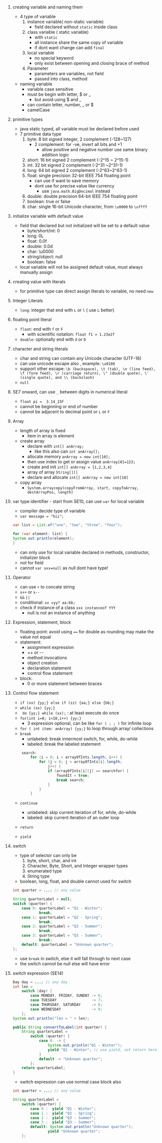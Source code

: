 1.  creating variable and naming them

    - 4 type of variable
      1. instance variable( non-static variable)
         - field declared without `static` inside class
      2. class variable ( static variable)
         - with `static`
         - all instance share the same copy of variable
         - if dont want change can add `final`
      3. local variable
         - no special keyword
         - only exist between opening and closing brace of method
      4. Parameter
         - parameters are variables, not field
         - passed into class, method
    - naming variable
      - variable case sensitive
      - must be begin with letter, $ or \_
        - but avoid using $ and \_
      - can contain letter, number, \_ or $
      - camelCase

2.  primitive types

    - java static typed, all variable must be declared before used
    - 7 primitive data type
      1. byte: 8 bit signed integer, 2 complement (-128~127)
         - 2 complement: for -ve, invert all bits and +1
           - allow positive and negative number use same binary addition logic
      2. short: 16 bit signed 2 complement (-2^15 ~ 2^15-1)
      3. int: 32 bit signed 2 complement (-2^31 ~2^31-1)
      4. long: 64 bit signed 2 complement (-2^63~2^63-1)
      5. float: single precision 32-bit IEEE 754 floating point
         - can use if want to save memory
         - dont use for precise value like currency
           - use `java.math.BigDecimal` instead
      6. double: double precision 64-bit IEEE 754 floating point
      7. boolean: true or false
      8. char: single 16-bit Unicode character, from `\u0000` to `\uffff`

3.  initialize variable with default value

    - field that declared but not initialized will be set to a default value
      - byte/short/int: 0
      - long: 0L
      - float: 0.0f
      - double: 0.0d
      - char: \u0000
      - string/object: null
      - boolean: false
    - local variable will not be assigned default value, must always manually assign

4.  creating value with literals

    - for primitive type can direct assign literals to variable, no need `new`

5.  Integer Literals

    - `long`: integer that end with `L` or `l` ( use `L` better)

6.  floating point literal

    - `float`: end with `f` or `F`
      - with scientific notation: `float f1 = 1.23e2f`
    - `double`: optionally end with `d` or `D`

7.  character and string literals

    - char and string can contain any Unicode character (UTF-16)
    - can use unicode escape also , example: `\u0108`
    - support other escape: `\b (backspace), \t (tab), \n (line feed), \f (form feed), \r (carriage return), \" (double quote), \' (single quote), and \\ (backslash)`
    - `null`

8.  SE7 onward, can use `_` between digits in numerical literal

    - `float pi =  3.14_15F`
    - cannot be beginning or end of number
    - cannot be adjacent to decimal point or `L` or `F`

9.  Array

    - length of array is fixed
      - item in array is element
    - create array
      - declare with `int[] anArray;`
        - like this also can `int anArray[];`
      - allocate memory `anArray = new int[10];`
      - then use index to get or assign value `anArray[0]=123;`
      - create and init `int[] anArray = {1,2,3,4}`
      - array of array `String[][]`
      - declare and allocate `int[] anArray = new int[10]`
    - copy array
      - `System.arraycopy(copyFromArray, start, copyToArray, destArrayPos, length)`

10. var type identifier - start from SE10, can use `var` for local variable 
    - compiler decide type of variable 
    - `var message = "hii";`

    ```Java
    var list = List.of("one", "two", "three", "four");

    for (var element: list) {
    System.out.println(element);
    }

    ```
    - can only use for local variable declared in methods, constructor, initializer block
    - not for field
    - cannot `var xxx=null` as null dont have type!

11. Operator
    - can use `+` to concate string
    - `x++` or `x--`
    - `&&` `||`
    - conditional: `xx =yy? aa:bb;`
    - check if instance of a class `xxx instanceof YYY`
        - null is not an instance of anything
    
12. Expression, statement, block
    - floating point: avoid using `==` for double as rounding may make the value not equal
    - statement:
        - assignment expression
        - ++ or --
        - method invocations
        - object creation
        - declaration statement
        - control flow statement
    - block:
        - 0 or more statement between braces

13. Control flow statement
    - `if (xx) {yy;} else if (zz) {aa;} else {bb;}`
    - `while (xx) {yy;}`
    - ` do {yy;} while (xx);` : at least execute do once
    - `for(int i=0; i<10,i++) {yy;}`
        - 3 expression optional, can be like `for ( ; ; )` for infinite loop
    - `for ( int item: anArray) {yy;}` to loop through array/ collections
    - `break`
        - unlabeled: break innermost switch, for, while, do-while
        - labeled: break the labeled statement
    ```Java
        search:
            for (i = 0; i < arrayOfInts.length; i++) {
                for (j = 0; j < arrayOfInts[i].length;
                    j++) {
                    if (arrayOfInts[i][j] == searchfor) {
                        foundIt = true;
                        break search;
                    }
                }
            }
    ```
    - `continue`
        - unlabeled: skip current iteration of for, while, do-while
        - labeled: skip current iteration of an outer loop

    - `return`
    - `yield`

14. switch
    - type of selector can only be
        1. byte, short, char, and int
        2. Character, Byte, Short, and Integer wrapper types
        3. enumerated type
        4. String type
    - boolean, long, float, and double cannot used for switch
    ```Java
    int quarter = ...; // any value

    String quarterLabel = null;
    switch (quarter) {
        case 0: quarterLabel = "Q1 - Winter"; 
                break;
        case 1: quarterLabel = "Q2 - Spring"; 
                break;
        case 2: quarterLabel = "Q3 - Summer"; 
                break;
        case 3: quarterLabel = "Q3 - Summer"; 
                break;
        default: quarterLabel = "Unknown quarter";
    };
    ```
    - use `break` in switch, else it will fall through to next case
    - the switch cannot be null else will have error

15. switch expression (SE14)
    ```Java
    Day day = ...; // any day
    int len =
        switch (day) {
            case MONDAY, FRIDAY, SUNDAY -> 6;
            case TUESDAY                -> 7;
            case THURSDAY, SATURDAY     -> 8;
            case WEDNESDAY              -> 9;
        };
    System.out.println("len = " + len);
    ```
    ```Java
    public String convertToLabel(int quarter) {
        String quarterLabel =
            switch (quarter) {
                case 0  -> {
                    System.out.println("Q1 - Winter");
                    yield "Q1 - Winter"; // use yield, not return here to avoid ambiguity
                }
                default -> "Unknown quarter";
            };
        return quarterLabel;
    }
    ```
    - switch expression can use normal case block also
    ```Java
    int quarter = ...; // any value

    String quarterLabel =
        switch (quarter) {
            case 0 :  yield "Q1 - Winter";
            case 1 :  yield "Q2 - Spring";
            case 2 :  yield "Q3 - Summer";
            case 3 :  yield "Q3 - Summer";
            default: System.out.println("Unknown quarter");
                    yield "Unknown quarter";
        };
    ```







